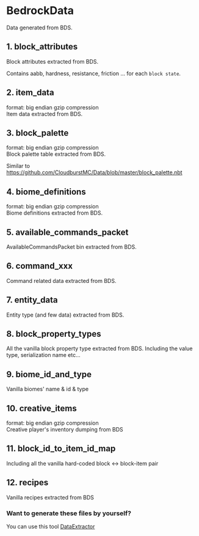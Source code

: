 # BedrockData
Data generated from BDS. 

## 1. block_attributes

Block attributes extracted from BDS.

Contains aabb, hardness, resistance, friction ... for each ```block state```.

## 2. item_data
format: big endian gzip compression  
Item data extracted from BDS.

## 3. block_palette
format: big endian gzip compression  
Block palette table extracted from BDS. 

Similar to https://github.com/CloudburstMC/Data/blob/master/block_palette.nbt

## 4. biome_definitions
format: big endian gzip compression  
Biome definitions extracted from BDS.

## 5. available_commands_packet

AvailableCommandsPacket bin extracted from BDS.

## 6. command_xxx

Command related data extracted from BDS.

## 7. entity_data

Entity type (and few data) extracted from BDS.

## 8. block_property_types

All the vanilla block property type extracted from BDS. Including the value type, serialization name etc...

## 9. biome_id_and_type

Vanilla biomes' name & id & type

## 10. creative_items
format: big endian gzip compression  
Creative player's inventory dumping from BDS

## 11. block_id_to_item_id_map

Including all the vanilla hard-coded block <-> block-item pair

## 12. recipes

Vanilla recipes extracted from BDS

### Want to generate these files by yourself?

You can use this tool [DataExtractor](https://github.com/AllayMC/DataExtractor)
